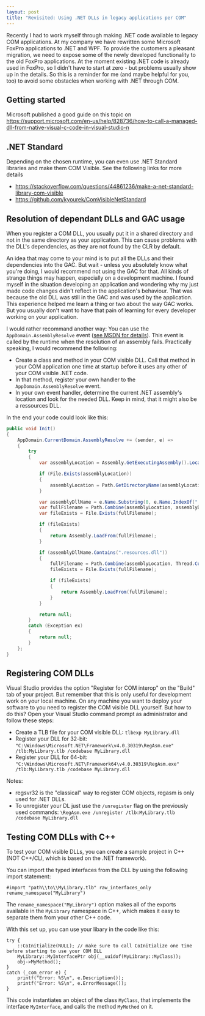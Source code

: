 ```yaml
---
layout: post
title: "Revisited: Using .NET DLLs in legacy applications per COM"
---
```


Recently I had to work myself through making .NET code available to legacy COM applications.
At my company we have rewritten some Microsoft FoxPro applications to .NET and WPF.
To provide the customers a pleasant migration, we need to expose some of the newly developed functionality to the old FoxPro applications.
At the moment existing .NET code is already used in FoxPro, so I didn't have to start at zero - but problems usually show up in the details.
So this is a reminder for me (and maybe helpful for you, too) to avoid some obstacles when working with .NET through COM.

## Getting started

Microsoft published a good guide on this topic on 
<https://support.microsoft.com/en-us/help/828736/how-to-call-a-managed-dll-from-native-visual-c-code-in-visual-studio-n>

## .NET Standard

Depending on the chosen runtime, you can even use .NET Standard libraries and make them COM Visible. 
See the following links for more details

* <https://stackoverflow.com/questions/44861236/make-a-net-standard-library-com-visible>
* <https://github.com/kyourek/ComVisibleNetStandard>

## Resolution of dependant DLLs and GAC usage
When you register a COM DLL, you usually put it in a shared directory and not in the same directory as your application. 
This can cause problems with the DLL's dependencies, as they are not found by the CLR by default.

An idea that may come to your mind is to put all the DLLs and their dependencies into the GAC. 
But wait - unless you absolutely know what you're doing, I would recommend not using the GAC for that. 
All kinds of strange things may happen, especially on a development machine. 
I found myself in the situation developing an application and wondering why my just made code changes didn't reflect in the application's behaviour.
That was because the old DLL was still in the GAC and was used by the application.
This experience helped me learn a thing or two about the way GAC works.
But you usually don't want to have that pain of learning for every developer working on your application.

I would rather recommand another way: 
You can use the `AppDomain.AssemblyResolve` event 
([see MSDN for details](https://docs.microsoft.com/en-us/dotnet/api/system.appdomain.assemblyresolve?redirectedfrom=MSDN&view=netframework-4.7.2)).
This event is called by the runtime when the resolution of an assembly fails. 
Practically speaking, I would recommend the following:

* Create a class and method in your COM visible DLL. Call that method in your COM application one time at startup before it uses any other of your COM visible .NET code.
* In that method, register your own handler to the `AppDomain.AssemblyResolve` event.
* In your own event handler, determine the current .NET assembly's location and look for the needed DLL. Keep in mind, that it might also be a ressources DLL.

In the end your code could look like this:

```C#
public void Init()
{
    AppDomain.CurrentDomain.AssemblyResolve += (sender, e) =>
    {
        try
        {
            var assemblyLocation = Assembly.GetExecutingAssembly().Location;

            if (File.Exists(assemblyLocation))
            {
                assemblyLocation = Path.GetDirectoryName(assemblyLocation);
            }

            var assemblyDllName = e.Name.Substring(0, e.Name.IndexOf(",")) + ".dll";
            var fullFilename = Path.Combine(assemblyLocation, assemblyDllName);
            var fileExists = File.Exists(fullFilename);

            if (fileExists)
            {
                return Assembly.LoadFrom(fullFilename);
            }

            if (assemblyDllName.Contains(".resources.dll"))
            {
                fullFilename = Path.Combine(assemblyLocation, Thread.CurrentThread.CurrentCulture.TwoLetterISOLanguageName, assemblyDllName);
                fileExists = File.Exists(fullFilename);

                if (fileExists)
                {
                    return Assembly.LoadFrom(fullFilename);
                }
            }

            return null;
        }
        catch (Exception ex)
        {
            return null;
        }
    };
}
```

## Registering COM DLLs

Visual Studio provides the option "Register for COM interop" on the "Build" tab of your project.
But remember that this is only useful for development work on your local machine.
On any machine you want to deploy your software to you need to register the COM visible DLL yourself.
But how to do this?
Open your Visual Studio command prompt as administrator and follow these steps:

* Create a TLB file for your COM visible DLL: `tlbexp MyLibrary.dll`
* Register your DLL for 32-bit: `"C:\Windows\Microsoft.NET\Framework\v4.0.30319\RegAsm.exe" /tlb:MyLibrary.tlb /codebase MyLibrary.dll`
* Register your DLL for 64-bit: `"C:\Windows\Microsoft.NET\Framework64\v4.0.30319\RegAsm.exe" /tlb:MyLibrary.tlb /codebase MyLibrary.dll`

Notes:

* regsvr32 is the "classical" way to register COM objects, regasm is only used for .NET DLLs.
* To unregister your DL just use the `/unregister` flag on the previously used commands: `\RegAsm.exe /unregister /tlb:MyLibrary.tlb /codebase MyLibrary.dll`

## Testing COM DLLs with C++

To test your COM visible DLLs, you can create a sample project in C++ (NOT C++/CLI, which is based on the .NET framework).

You can import the typed interfaces from the DLL by using the following import statement:

```
#import "path\\to\\MyLibrary.tlb" raw_interfaces_only rename_namespace("MyLibrary")
```

The `rename_namespace("MyLibrary")` option makes all of the exports available in the `MyLibrary` namespace in C++, which makes it easy to separate them from your other C++ code.

With this set up, you can use your libary in the code like this:

```
try {
    ::CoInitialize(NULL); // make sure to call CoInitialize one time before starting to use your COM DLL
    MyLibrary::MyInterfacePtr obj(__uuidof(MyLibrary::MyClass));
    obj->MyMethod();
}
catch (_com_error e) {
    printf("Error: %S\n", e.Description());
    printf("Error: %S\n", e.ErrorMessage());
}
```

This code instantiates an object of the class `MyClass`, that implements the interface `MyInterface`, and calls the method `MyMethod` on it.
